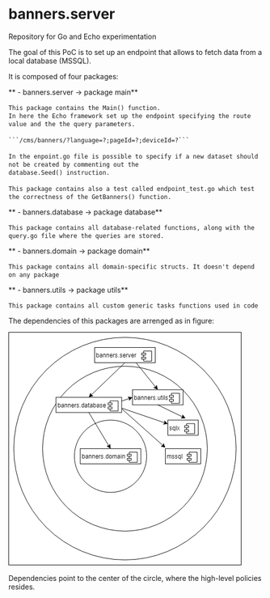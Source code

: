 # banners.server
Repository for Go and Echo experimentation

The goal of this PoC is to set up an endpoint that allows to fetch data from a local database (MSSQL).

It is composed of four packages:

   ** - banners.server -> package main** 
    
    This package contains the Main() function.
    In here the Echo framework set up the endpoint specifying the route value and the the query parameters.
    
    ```/cms/banners/?language=?;pageId=?;deviceId=?```
    
    In the enpoint.go file is possible to specify if a new dataset should not be created by commenting out the 
    database.Seed() instruction.
    
    This package contains also a test called endpoint_test.go which test the correctness of the GetBanners() function.
  
  ** - banners.database -> package database**
  
    This package contains all database-related functions, along with the query.go file where the queries are stored.
  
  ** - banners.domain -> package domain**
  
    This package contains all domain-specific structs. It doesn't depend on any package
  
  ** - banners.utils -> package utils**
  
    This package contains all custom generic tasks functions used in code

The dependencies of this packages are arrenged as in figure:

![Screenshot](bannersUml.png)

Dependencies point to the center of the circle, where the high-level policies resides.
